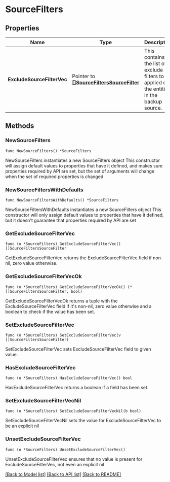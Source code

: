 # SourceFilters

## Properties

Name | Type | Description | Notes
------------ | ------------- | ------------- | -------------
**ExcludeSourceFilterVec** | Pointer to [**[]SourceFiltersSourceFilter**](SourceFiltersSourceFilter.md) | This contains the list of exclude filters to be applied on the entities in the backup source. | [optional] 

## Methods

### NewSourceFilters

`func NewSourceFilters() *SourceFilters`

NewSourceFilters instantiates a new SourceFilters object
This constructor will assign default values to properties that have it defined,
and makes sure properties required by API are set, but the set of arguments
will change when the set of required properties is changed

### NewSourceFiltersWithDefaults

`func NewSourceFiltersWithDefaults() *SourceFilters`

NewSourceFiltersWithDefaults instantiates a new SourceFilters object
This constructor will only assign default values to properties that have it defined,
but it doesn't guarantee that properties required by API are set

### GetExcludeSourceFilterVec

`func (o *SourceFilters) GetExcludeSourceFilterVec() []SourceFiltersSourceFilter`

GetExcludeSourceFilterVec returns the ExcludeSourceFilterVec field if non-nil, zero value otherwise.

### GetExcludeSourceFilterVecOk

`func (o *SourceFilters) GetExcludeSourceFilterVecOk() (*[]SourceFiltersSourceFilter, bool)`

GetExcludeSourceFilterVecOk returns a tuple with the ExcludeSourceFilterVec field if it's non-nil, zero value otherwise
and a boolean to check if the value has been set.

### SetExcludeSourceFilterVec

`func (o *SourceFilters) SetExcludeSourceFilterVec(v []SourceFiltersSourceFilter)`

SetExcludeSourceFilterVec sets ExcludeSourceFilterVec field to given value.

### HasExcludeSourceFilterVec

`func (o *SourceFilters) HasExcludeSourceFilterVec() bool`

HasExcludeSourceFilterVec returns a boolean if a field has been set.

### SetExcludeSourceFilterVecNil

`func (o *SourceFilters) SetExcludeSourceFilterVecNil(b bool)`

 SetExcludeSourceFilterVecNil sets the value for ExcludeSourceFilterVec to be an explicit nil

### UnsetExcludeSourceFilterVec
`func (o *SourceFilters) UnsetExcludeSourceFilterVec()`

UnsetExcludeSourceFilterVec ensures that no value is present for ExcludeSourceFilterVec, not even an explicit nil

[[Back to Model list]](../README.md#documentation-for-models) [[Back to API list]](../README.md#documentation-for-api-endpoints) [[Back to README]](../README.md)


